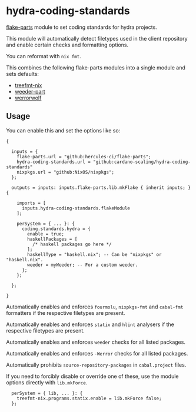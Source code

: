 # hydra-coding-standards

[flake-parts](https://github.com/hercules-ci/flake-parts) module to set coding standards for hydra projects.

This module will automatically detect filetypes used in the client
repository and enable certain checks and formatting options.

You can reformat with `nix fmt`.

This combines the following flake-parts modules into a single module and sets
defaults:

* [treefmt-nix](https://github.com/numtide/treefmt-nix)
* [weeder-part](https://github.com/cardano-scaling/weeder-part)
* [werrorwolf](https://gitlab.horizon-haskell.net/nix/werrorwolf)

## Usage

You can enable this and set the options like so:

```{.nix}
{

  inputs = {
    flake-parts.url = "github:hercules-ci/flake-parts";
    hydra-coding-standards.url = "github:cardano-scaling/hydra-coding-standards"
    nixpkgs.url = "github:NixOS/nixpkgs";
  };

  outputs = inputs: inputs.flake-parts.lib.mkFlake { inherit inputs; } {

    imports = [
      inputs.hydra-coding-standards.flakeModule
    ];

    perSystem = { ... }: {
      coding.standards.hydra = {
        enable = true;
        haskellPackages = [
          /* haskell packages go here */
        ];
        haskellType = "haskell.nix"; -- Can be "nixpkgs" or "haskell.nix".
        weeder = myWeeder; -- For a custom weeder.
      };
    };

  };

}
```

Automatically enables and enforces `fourmolu`, `nixpkgs-fmt` and `cabal-fmt` formatters if the respective filetypes are present.

Automatically enables and enforces `statix` and `hlint` analysers if the respective filetypes are present.

Automatically enables and enforces `weeder` checks for all listed packages.

Automatically enables and enforces `-Werror` checks for all listed packages.

Automatically prohibits `source-repository-packages` in `cabal.project` files.


If you need to forcibly disable or override one of these, use the module
options directly with `lib.mkForce`.

```
  perSystem = { lib, ... }: {
    treefmt-nix.programs.statix.enable = lib.mkForce false;
  };
```

